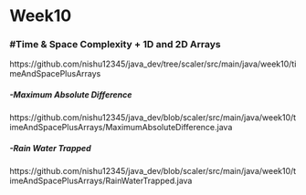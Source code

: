# Week10

<h3>#Time & Space Complexity + 1D and 2D Arrays</h3>
https://github.com/nishu12345/java_dev/tree/scaler/src/main/java/week10/timeAndSpacePlusArrays

<h5>-Maximum Absolute Difference</h5>
https://github.com/nishu12345/java_dev/blob/scaler/src/main/java/week10/timeAndSpacePlusArrays/MaximumAbsoluteDifference.java

<h5>-Rain Water Trapped</h5>
https://github.com/nishu12345/java_dev/blob/scaler/src/main/java/week10/timeAndSpacePlusArrays/RainWaterTrapped.java
